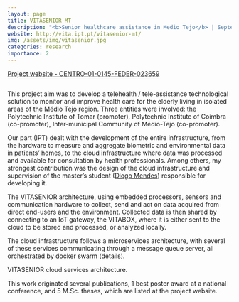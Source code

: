 ```yaml
---
layout: page
title: VITASENIOR-MT
description: "<b>Senior healthcare assistance in Medio Tejo</b> | September 2017 - September 2019 (24 months) | <i>Financed by FEDER / CENTRO2020 / FCT: 127 189€</i>"
website: http://vita.ipt.pt/vitasenior-mt/
img: /assets/img/vitasenior.jpg
categories: research
importance: 2
---
```

<a href="{{page.website}}" target="_blank">Project website - CENTRO-01-0145-FEDER-023659</a>

<div class="row">
    <div class="col-sm mt-3 mt-md-0">
        <img class="img-fluid rounded z-depth-1" src="{{ '/assets/img/vitasenior.jpg' | relative_url }}" alt="" title="VITASENIOR Project"/>
    </div>
</div>

This project aim was to develop a telehealth / tele-assistance technological solution
to monitor and improve health care for the elderly living in isolated areas of the
Médio Tejo region. Three entities were involved: the Polytechnic Institute of Tomar
(promoter), Polytechnic Institute of Coimbra (co-promoter), Inter-municipal Community of Médio-Tejo (co-promoter).

Our part (IPT) dealt with the development of the entire infrastructure, from the
hardware to measure and aggregate biometric and environmental data in patients’
homes, to the cloud infrastructure where data was processed and available for consultation by health professionals. Among others, my strongest contribution was the
design of the cloud infrastructure and supervision of the master’s student (<a href="http://hdl.handle.net/10400.26/31425" target="_blank">Diogo
Mendes</a>) responsible for developing it.

<div class="row">
    <div class="col-sm mt-3 mt-md-0">
        <img class="img-fluid rounded z-depth-1" src="{{ '/assets/img/vitasenior_architecture.png' | relative_url }}" alt="" title="VITASENIOR platform architecture"/>
    </div>
</div>
<div class="caption">
    The VITASENIOR architecture, using embedded processors, sensors and communication hardware to collect, send and act on data acquired from direct end-users and the environment. Collected data is then shared by connecting to an IoT gateway, the VITABOX, where it is either sent to the cloud to be stored and processed, or analyzed locally.
</div>

The cloud infrastructure follows a microservices architecture, with several of these services communicating through a message queue server, all orchestrated by docker swarm (details).
<div class="row">
    <div class="col-sm mt-3 mt-md-0">
        <img class="img-fluid rounded z-depth-1" src="{{ '/assets/img/vitasenior_cloud.jpg' | relative_url }}" alt="" title="VITASENIOR cloud services architecture"/>
    </div>
</div>
<div class="caption">
    VITASENIOR cloud services architecture.
</div>

This work originated several publications, 1 best poster award at a national conference, and 5 M.Sc. theses, which are listed at the project website.
